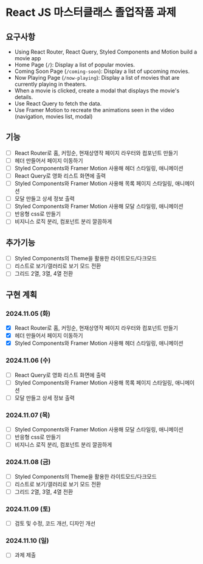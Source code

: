 # React JS 마스터클래스 졸업작품 과제

## 요구사항
- Using React Router, React Query, Styled Components and Motion build a movie app
- Home Page (`/`): Display a list of popular movies.
- Coming Soon Page (`/coming-soon`): Display a list of upcoming movies.
- Now Playing Page (`/now-playing`): Display a list of movies that are currently playing in theaters.
- When a movie is clicked, create a modal that displays the movie's details.
- Use React Query to fetch the data.
- Use Framer Motion to recreate the animations seen in the video (navigation, movies list, modal)

## 기능
- [ ] React Router로 홈, 커밍순, 현재상영작 페이지 라우터와 컴포넌트 만들기
- [ ] 헤더 만들어서 페이지 이동하기
- [ ] Styled Components와 Framer Motion 사용해 헤더 스타일링, 애니메이션
- [ ] React Query로 영화 리스트 화면에 출력
- [ ] Styled Components와 Framer Motion 사용해 목록 페이지 스타일링, 애니메이션
- [ ] 모달 만들고 상세 정보 출력
- [ ] Styled Components와 Framer Motion 사용해 모달 스타일링, 애니메이션
- [ ] 반응형 css로 만들기
- [ ] 비지니스 로직 분리, 컴포넌트 분리 깔끔하게

## 추가기능
- [ ] Styled Components의 Theme을 활용한 라이트모드/다크모드
- [ ] 리스트로 보기/갤러리로 보기 모드 전환
- [ ] 그리드 2열, 3열, 4열 전환 

## 구현 계획
### 2024.11.05 (화)
- [x] React Router로 홈, 커밍순, 현재상영작 페이지 라우터와 컴포넌트 만들기
- [x] 헤더 만들어서 페이지 이동하기
- [x] Styled Components와 Framer Motion 사용해 헤더 스타일링, 애니메이션
### 2024.11.06 (수)
- [ ] React Query로 영화 리스트 화면에 출력
- [ ] Styled Components와 Framer Motion 사용해 목록 페이지 스타일링, 애니메이션
- [ ] 모달 만들고 상세 정보 출력
### 2024.11.07 (목)
- [ ] Styled Components와 Framer Motion 사용해 모달 스타일링, 애니메이션
- [ ] 반응형 css로 만들기
- [ ] 비지니스 로직 분리, 컴포넌트 분리 깔끔하게
### 2024.11.08 (금)
- [ ] Styled Components의 Theme을 활용한 라이트모드/다크모드
- [ ] 리스트로 보기/갤러리로 보기 모드 전환
- [ ] 그리드 2열, 3열, 4열 전환
### 2024.11.09 (토)
- [ ] 검토 및 수정, 코드 개선, 디자인 개선
### 2024.11.10 (일)
- [ ] 과제 제출